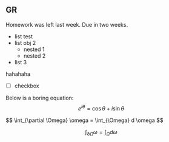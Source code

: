 ## GR
Homework was left last week. Due in two weeks.

- list test
- list obj 2
	- nested 1
	- nested 2
- list 3

hahahaha

- [ ] checkbox

Below is a boring equation:
$$
e^{i \theta} = \cos \theta + i\sin \theta
$$
<p>	
$$
\int_{\partial \Omega} \omega = \int_{\Omega} d \omega
$$
</p>

$$
\int_{\partial \Omega} \omega = \int_{\Omega} d \omega
$$